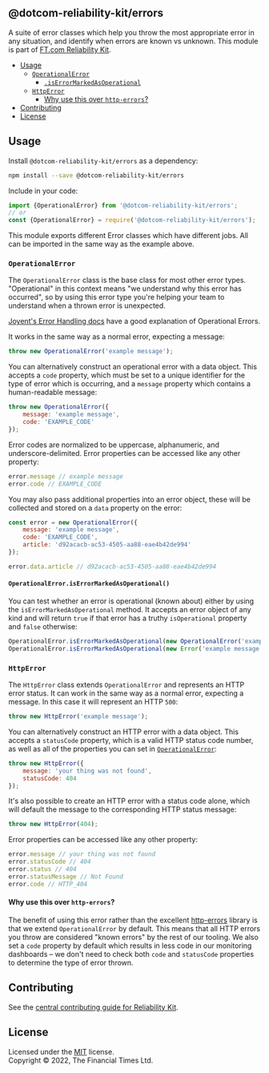 
## @dotcom-reliability-kit/errors

A suite of error classes which help you throw the most appropriate error in any situation, and identify when errors are known vs unknown. This module is part of [FT.com Reliability Kit](https://github.com/Financial-Times/dotcom-reliability-kit#readme).

  * [Usage](#usage)
    * [`OperationalError`](#operationalerror)
      * [`.isErrorMarkedAsOperational`](#operationalerroriserrormarkedasoperational)
    * [`HttpError`](#httperror)
      * [Why use this over `http-errors`?](#why-use-this-over-http-errors)
  * [Contributing](#contributing)
  * [License](#license)


## Usage

Install `@dotcom-reliability-kit/errors` as a dependency:

```bash
npm install --save @dotcom-reliability-kit/errors
```

Include in your code:

```js
import {OperationalError} from '@dotcom-reliability-kit/errors';
// or
const {OperationalError} = require('@dotcom-reliability-kit/errors');
```

This module exports different Error classes which have different jobs. All can be imported in the same way as the example above.

### `OperationalError`

The `OperationalError` class is the base class for most other error types. "Operational" in this context means "we understand why this error has occurred", so by using this error type you're helping your team to understand when a thrown error is unexpected.

[Joyent's Error Handling docs](https://www.joyent.com/node-js/production/design/errors) have a good explanation of Operational Errors.

It works in the same way as a normal error, expecting a message:

```js
throw new OperationalError('example message');
```

You can alternatively construct an operational error with a data object. This accepts a `code` property, which must be set to a unique identifier for the type of error which is occurring, and a `message` property which contains a human-readable message:

```js
throw new OperationalError({
    message: 'example message',
    code: 'EXAMPLE_CODE'
});
```

Error codes are normalized to be uppercase, alphanumeric, and underscore-delimited. Error properties can be accessed like any other property:

```js
error.message // example message
error.code // EXAMPLE_CODE
```

You may also pass additional properties into an error object, these will be collected and stored on a `data` property on the error:

```js
const error = new OperationalError({
    message: 'example message',
    code: 'EXAMPLE_CODE',
    article: 'd92acacb-ac53-4505-aa88-eae4b42de994'
});

error.data.article // d92acacb-ac53-4505-aa88-eae4b42de994
```


#### `OperationalError.isErrorMarkedAsOperational()`

You can test whether an error is operational (known about) either by using the `isErrorMarkedAsOperational` method. It accepts an error object of any kind and will return `true` if that error has a truthy `isOperational` property and `false` otherwise:

```js
OperationalError.isErrorMarkedAsOperational(new OperationalError('example message')); // true
OperationalError.isErrorMarkedAsOperational(new Error('example message')); // false
```

### `HttpError`

The `HttpError` class extends `OperationalError` and represents an HTTP error status. It can work in the same way as a normal error, expecting a message. In this case it will represent an HTTP `500`:

```js
throw new HttpError('example message');
```

You can alternatively construct an HTTP error with a data object. This accepts a `statusCode` property, which is a valid HTTP status code number, as well as all of the properties you can set in [`OperationalError`](#operationalerror):

```js
throw new HttpError({
    message: 'your thing was not found',
    statusCode: 404
});
```

It's also possible to create an HTTP error with a status code alone, which will default the message to the corresponding HTTP status message:

```js
throw new HttpError(404);
```

Error properties can be accessed like any other property:

```js
error.message // your thing was not found
error.statusCode // 404
error.status // 404
error.statusMessage // Not Found
error.code // HTTP_404
```

#### Why use this over `http-errors`?

The benefit of using this error rather than the excellent [http-errors](https://github.com/jshttp/http-errors#readme) library is that we extend `OperationalError` by default. This means that all HTTP errors you throw are considered "known errors" by the rest of our tooling. We also set a `code` property by default which results in less code in our monitoring dashboards – we don't need to check both `code` and `statusCode` properties to determine the type of error thrown.


## Contributing

See the [central contributing guide for Reliability Kit](https://github.com/Financial-Times/dotcom-reliability-kit/blob/main/docs/contributing.md).


## License

Licensed under the [MIT](https://github.com/Financial-Times/dotcom-reliability-kit/blob/main/LICENSE) license.<br/>
Copyright &copy; 2022, The Financial Times Ltd.
